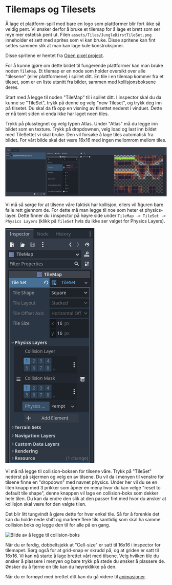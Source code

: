 # Tilemaps og Tilesets

Å lage et plattform-spill med bare en logo som plattformer blir fort
ikke så veldig pent. Vi ønsker derfor å bruke et tilemap for å lage et
brett som ser mye mer estetisk pent ut. Filen `assets/Tiles/JungleDirstTileSet.png`
inneholder et sett med sprites som vi kan bruke. Disse spritene kan fint settes
sammen slik at man kan lage kule konstruksjoner.

Disse spritene er hentet fra [Open pixel project](https://www.openpixelproject.com/).

For å kunne gjøre om dette bildet til fungerende plattformer kan man bruke noden
`TileMap`. Et tilemap er en node som holder oversikt over alle "tilesene"
(eller plattformene) i spillet ditt. En tile i en tilemap kommer fra et tileset,
som er en liste utsnitt fra bilder, sammen med kollisjonsboksene deres.

Start med å legge til noden "TileMap" til i spillet ditt. I inspector skal du
da kunne se "TileSet", trykk på denne og velg "new Tileset", og trykk deg 
inn på tilsetet. Du skal da få opp en visning av tilsettet nederst i vinduet.
Dette er nå tomt siden vi enda ikke har laget noen tiles.

Trykk på plusstegnet og velg typen Atlas. Under "Atlas" må du legge inn bildet som en
texture. Trykk på dropdownen, velg load og last inn bildet med TileSettet vi skal bruke.
Den vil forsøke å lage tiles automatisk fra bildet. For vårt bilde skal det være 16x16 med 
ingen mellomrom mellom tiles.

![Bilde av tileset](./bilder/tileset.png)

Vi må så sørge for at tilsene våre faktisk har kollisjon, ellers vil figuren bare falle
rett gjennom de. For dette må man legge til noe som heter et physics-layer. Dette finner
du i inspector på høyre side under `TileMap -> TileSet -> Physics Layers` (klikk på `TileSet` hvis du ikke ser valget for Physics Layers). 

![Bilde av inspector for å legge til fysikk](./bilder/tilemap-physics-layer.png)

Vi må nå legge til collision-boksen for tilsene våre. Trykk på "TileSet" nederst på skjermen
og velg en av tilsene. Du vil da i menyen til venstre for tilsene finne en "dropdown" med navnet
physics. Under her vil du se en liten knapp med 3 prikker som åpner en meny hvor du kan velge
"reset to default tile shape", denne knappen vil lage en collision-boks som dekker hele tilen.
Du kan da endre den slik at den passer fint med hvor du ønsker at kollisjon skal være for den valgte tilen.

Det blir litt tungvindt å gjøre dette for hver enkel tile. Så for å forenkle det kan du holde
nede shift og markere flere tils samtidig som skal ha samme collision boks og legge den til
for alle på en gang.

![Bilde av å legge til collision-boks](./bilder/tilset-edit-ground.png)


Når du er ferdig, dobbeltsjekk at "Cell-size" er satt til 16x16 i inspector
for tilemapet. Sørg også for at grid-snap er skrudd på, og at griden er satt til
16x16. Vi kan nå starte å lage brettet vårt med tilsene. Velg hvilken tile du
ønsker å plassere i menyen og bare trykk på stede du ønsker å plassere de.
Ønsker du å fjerne en tile kan du høyreklikke på den.

Når du er fornøyd med brettet ditt kan du gå videre til
[animasjoner](04-animasjoner.md).
